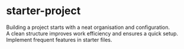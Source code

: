 # starter-project

Building a project starts with a neat organisation and configuration.  
A clean structure improves work efficiency and ensures a quick setup.  
Implement frequent features in starter files.  